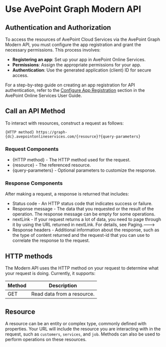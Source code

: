 # Use AvePoint Graph Modern API


## Authentication and Authorization

To access the resources of AvePoint Cloud Services via the AvePoint Graph Modern API, you must configure the app registration and grant the necessary permissions. This process involves:  
- **Registering an app**: Set up your app in AvePoint Online Services.
- **Permissions**: Assign the appropriate permissions for your app.
- **Authentication**: Use the generated application (client) ID for secure access.  

For a step-by-step guide on creating an app registration for API authentication, refer to the [Configure App Registration](https://cdn.avepoint.com/assets/webhelp/avepoint-online-services/index.htm#!Documents/configureappregistrations.htm) section in the AvePoint Online Services User Guide.

## Call an API Method

To interact with resources, construct a request as follows:  

    {HTTP method} https://graph-{dc}.avepointonlineservices.com/{resource}?{query-parameters}  

### Request Components

- {HTTP method} - The HTTP method used for the request.
- {resource} - The referenced resource.
- {query-parameters} - Optional parameters to customize the response.

### Response Components
After making a request, a response is returned that includes:

- Status code - An HTTP status code that indicates success or failure.  
- Response message - The data that you requested or the result of the operation. The response message can be empty for some operations.
- nextLink - If your request returns a lot of data, you need to page through it by using the URL returned in nextLink. For details, see Paging.--->
- Response headers - Additional information about the response, such as the type of content returned and the request-id that you can use to correlate the response to the request.  

## HTTP methods

The Modern API uses the HTTP method on your request to determine what your request is doing. Currently, it supports:  

| Method | Description |  
|------|------|  
|GET|Read data from a resource.|  


## Resource  

A resource can be an entity or complex type, commonly defined with properties.  Your URL will include the resource you are interacting with in the request, such as `customers`, `services`, and `job`. Methods can also be used to perform operations on these resources.  


